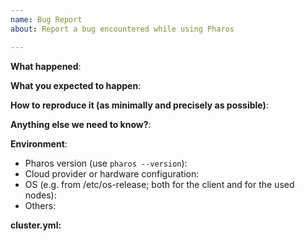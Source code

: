 ```yaml
---
name: Bug Report
about: Report a bug encountered while using Pharos

---
```

<!-- Please use this template while reporting a bug and provide as much info as possible. Not doing so may result in your bug not being addressed in a timely manner. Thanks!-->

<!--
If you are reporting a new issue, make sure that we do not have any duplicates
already open. You can ensure this by searching the issue list for this
repository. If there is a duplicate, please close your issue and add a comment
to the existing issue instead.

If you suspect your issue is a bug, please edit your issue description to
include the BUG REPORT INFORMATION shown below. If you fail to provide this
information within 7 days, we cannot debug your issue and will close it. We
will, however, reopen it if you later provide the information.

---------------------------------------------------
GENERAL SUPPORT INFORMATION
---------------------------------------------------

The GitHub issue tracker is for bug reports and feature requests.
General support for **Pharos** can be found at the following locations:

- Slack - kontena.slack.com

For commercial support options, visit: https://www.kontena.io/pharos#pricing

-->


**What happened**:

<!--
    If possible, include also the debug traces by re-running pharos up -d ...

    You can always share the debug logs through gist, pastebin or some other service.

    Remember to clear out any sensitive information from the logs.
-->

**What you expected to happen**:

**How to reproduce it (as minimally and precisely as possible)**:

**Anything else we need to know?**:

**Environment**:
- Pharos version (use `pharos --version`):
- Cloud provider or hardware configuration:
- OS (e.g. from /etc/os-release; both for the client and for the used nodes):
- Others:

**cluster.yml:**

<!--
    If possible, share the cluster.yml configuration, at least the relevant parts of it.
    It helps a lot when debugging and trying to reproduce the issue.
-->

